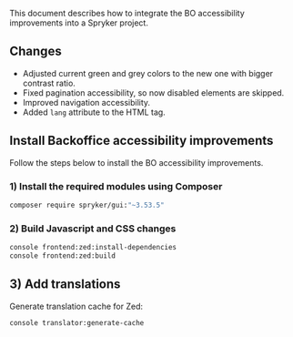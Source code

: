 This document describes how to integrate the BO accessibility improvements into a Spryker project.

## Changes

- Adjusted current green and grey colors to the new one with bigger contrast ratio.
- Fixed pagination accessibility, so now disabled elements are skipped.
- Improved navigation accessibility.
- Added `lang` attribute to the HTML tag.


## Install Backoffice accessibility improvements

Follow the steps below to install the BO accessibility improvements.


### 1) Install the required modules using Composer

```bash
composer require spryker/gui:"~3.53.5"
```

### 2) Build Javascript and CSS changes

```bash
console frontend:zed:install-dependencies
console frontend:zed:build
```

## 3) Add translations

Generate translation cache for Zed:

```bash
console translator:generate-cache
```